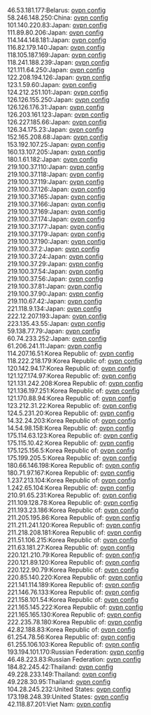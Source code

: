 46.53.181.177:Belarus: [ovpn config](vpn/46_53_181_177.ovpn)  
58.246.148.250:China: [ovpn config](vpn/58_246_148_250.ovpn)  
101.140.220.83:Japan: [ovpn config](vpn/101_140_220_83.ovpn)  
111.89.80.206:Japan: [ovpn config](vpn/111_89_80_206.ovpn)  
114.144.148.181:Japan: [ovpn config](vpn/114_144_148_181.ovpn)  
116.82.179.140:Japan: [ovpn config](vpn/116_82_179_140.ovpn)  
118.105.187.169:Japan: [ovpn config](vpn/118_105_187_169.ovpn)  
118.241.188.239:Japan: [ovpn config](vpn/118_241_188_239.ovpn)  
121.111.64.250:Japan: [ovpn config](vpn/121_111_64_250.ovpn)  
122.208.194.126:Japan: [ovpn config](vpn/122_208_194_126.ovpn)  
123.1.59.60:Japan: [ovpn config](vpn/123_1_59_60.ovpn)  
124.212.251.101:Japan: [ovpn config](vpn/124_212_251_101.ovpn)  
126.126.155.250:Japan: [ovpn config](vpn/126_126_155_250.ovpn)  
126.126.176.31:Japan: [ovpn config](vpn/126_126_176_31.ovpn)  
126.203.161.123:Japan: [ovpn config](vpn/126_203_161_123.ovpn)  
126.227.185.66:Japan: [ovpn config](vpn/126_227_185_66.ovpn)  
126.34.175.23:Japan: [ovpn config](vpn/126_34_175_23.ovpn)  
152.165.208.68:Japan: [ovpn config](vpn/152_165_208_68.ovpn)  
153.192.107.25:Japan: [ovpn config](vpn/153_192_107_25.ovpn)  
160.13.107.205:Japan: [ovpn config](vpn/160_13_107_205.ovpn)  
180.1.61.182:Japan: [ovpn config](vpn/180_1_61_182.ovpn)  
219.100.37.110:Japan: [ovpn config](vpn/219_100_37_110.ovpn)  
219.100.37.118:Japan: [ovpn config](vpn/219_100_37_118.ovpn)  
219.100.37.119:Japan: [ovpn config](vpn/219_100_37_119.ovpn)  
219.100.37.126:Japan: [ovpn config](vpn/219_100_37_126.ovpn)  
219.100.37.165:Japan: [ovpn config](vpn/219_100_37_165.ovpn)  
219.100.37.166:Japan: [ovpn config](vpn/219_100_37_166.ovpn)  
219.100.37.169:Japan: [ovpn config](vpn/219_100_37_169.ovpn)  
219.100.37.174:Japan: [ovpn config](vpn/219_100_37_174.ovpn)  
219.100.37.177:Japan: [ovpn config](vpn/219_100_37_177.ovpn)  
219.100.37.179:Japan: [ovpn config](vpn/219_100_37_179.ovpn)  
219.100.37.190:Japan: [ovpn config](vpn/219_100_37_190.ovpn)  
219.100.37.2:Japan: [ovpn config](vpn/219_100_37_2.ovpn)  
219.100.37.24:Japan: [ovpn config](vpn/219_100_37_24.ovpn)  
219.100.37.29:Japan: [ovpn config](vpn/219_100_37_29.ovpn)  
219.100.37.54:Japan: [ovpn config](vpn/219_100_37_54.ovpn)  
219.100.37.56:Japan: [ovpn config](vpn/219_100_37_56.ovpn)  
219.100.37.81:Japan: [ovpn config](vpn/219_100_37_81.ovpn)  
219.100.37.90:Japan: [ovpn config](vpn/219_100_37_90.ovpn)  
219.110.67.42:Japan: [ovpn config](vpn/219_110_67_42.ovpn)  
221.118.9.134:Japan: [ovpn config](vpn/221_118_9_134.ovpn)  
222.12.207.193:Japan: [ovpn config](vpn/222_12_207_193.ovpn)  
223.135.43.55:Japan: [ovpn config](vpn/223_135_43_55.ovpn)  
59.138.77.79:Japan: [ovpn config](vpn/59_138_77_79.ovpn)  
60.74.233.252:Japan: [ovpn config](vpn/60_74_233_252.ovpn)  
61.206.241.11:Japan: [ovpn config](vpn/61_206_241_11.ovpn)  
114.207.16.51:Korea Republic of: [ovpn config](vpn/114_207_16_51.ovpn)  
118.222.218.179:Korea Republic of: [ovpn config](vpn/118_222_218_179.ovpn)  
120.142.94.17:Korea Republic of: [ovpn config](vpn/120_142_94_17.ovpn)  
121.127.174.97:Korea Republic of: [ovpn config](vpn/121_127_174_97.ovpn)  
121.131.242.208:Korea Republic of: [ovpn config](vpn/121_131_242_208.ovpn)  
121.136.197.251:Korea Republic of: [ovpn config](vpn/121_136_197_251.ovpn)  
121.170.88.94:Korea Republic of: [ovpn config](vpn/121_170_88_94.ovpn)  
123.212.31.22:Korea Republic of: [ovpn config](vpn/123_212_31_22.ovpn)  
124.5.231.20:Korea Republic of: [ovpn config](vpn/124_5_231_20.ovpn)  
14.32.24.203:Korea Republic of: [ovpn config](vpn/14_32_24_203.ovpn)  
14.54.98.158:Korea Republic of: [ovpn config](vpn/14_54_98_158.ovpn)  
175.114.63.123:Korea Republic of: [ovpn config](vpn/175_114_63_123.ovpn)  
175.115.10.42:Korea Republic of: [ovpn config](vpn/175_115_10_42.ovpn)  
175.125.156.5:Korea Republic of: [ovpn config](vpn/175_125_156_5.ovpn)  
175.199.205.5:Korea Republic of: [ovpn config](vpn/175_199_205_5.ovpn)  
180.66.146.198:Korea Republic of: [ovpn config](vpn/180_66_146_198.ovpn)  
180.71.97.167:Korea Republic of: [ovpn config](vpn/180_71_97_167.ovpn)  
1.237.213.104:Korea Republic of: [ovpn config](vpn/1_237_213_104.ovpn)  
1.242.65.104:Korea Republic of: [ovpn config](vpn/1_242_65_104.ovpn)  
210.91.65.231:Korea Republic of: [ovpn config](vpn/210_91_65_231.ovpn)  
211.109.128.78:Korea Republic of: [ovpn config](vpn/211_109_128_78.ovpn)  
211.193.23.186:Korea Republic of: [ovpn config](vpn/211_193_23_186.ovpn)  
211.205.195.86:Korea Republic of: [ovpn config](vpn/211_205_195_86.ovpn)  
211.211.241.120:Korea Republic of: [ovpn config](vpn/211_211_241_120.ovpn)  
211.218.208.181:Korea Republic of: [ovpn config](vpn/211_218_208_181.ovpn)  
211.51.106.215:Korea Republic of: [ovpn config](vpn/211_51_106_215.ovpn)  
211.63.181.27:Korea Republic of: [ovpn config](vpn/211_63_181_27.ovpn)  
220.121.210.79:Korea Republic of: [ovpn config](vpn/220_121_210_79.ovpn)  
220.121.89.120:Korea Republic of: [ovpn config](vpn/220_121_89_120.ovpn)  
220.122.90.79:Korea Republic of: [ovpn config](vpn/220_122_90_79.ovpn)  
220.85.140.220:Korea Republic of: [ovpn config](vpn/220_85_140_220.ovpn)  
221.141.114.189:Korea Republic of: [ovpn config](vpn/221_141_114_189.ovpn)  
221.146.76.133:Korea Republic of: [ovpn config](vpn/221_146_76_133.ovpn)  
221.158.101.54:Korea Republic of: [ovpn config](vpn/221_158_101_54.ovpn)  
221.165.145.222:Korea Republic of: [ovpn config](vpn/221_165_145_222.ovpn)  
221.165.165.130:Korea Republic of: [ovpn config](vpn/221_165_165_130.ovpn)  
222.235.78.180:Korea Republic of: [ovpn config](vpn/222_235_78_180.ovpn)  
42.82.188.83:Korea Republic of: [ovpn config](vpn/42_82_188_83.ovpn)  
61.254.78.56:Korea Republic of: [ovpn config](vpn/61_254_78_56.ovpn)  
61.255.106.103:Korea Republic of: [ovpn config](vpn/61_255_106_103.ovpn)  
193.194.101.170:Russian Federation: [ovpn config](vpn/193_194_101_170.ovpn)  
46.48.223.83:Russian Federation: [ovpn config](vpn/46_48_223_83.ovpn)  
184.82.245.42:Thailand: [ovpn config](vpn/184_82_245_42.ovpn)  
49.228.233.149:Thailand: [ovpn config](vpn/49_228_233_149.ovpn)  
49.228.30.95:Thailand: [ovpn config](vpn/49_228_30_95.ovpn)  
104.28.245.232:United States: [ovpn config](vpn/104_28_245_232.ovpn)  
173.198.248.39:United States: [ovpn config](vpn/173_198_248_39.ovpn)  
42.118.87.201:Viet Nam: [ovpn config](vpn/42_118_87_201.ovpn)  
